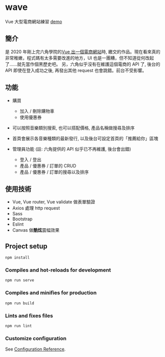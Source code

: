# wave

Vue 大型電商網站練習
[demo](https://recafox.github.io/wave/)

## 簡介

是 2020 年剛上完六角學院的[Vue 出一個電商網站](https://www.udemy.com/course/vue-hexschool/)時, 繳交的作品。現在看來真的非常稚嫩，程式碼有太多需要改進的地方，UI 也是一團糟，但不知道從何改起了……就先當作個黑歷史吧。
另，六角似乎沒有在維護這個電商的 API 了, 後台的 API 即使在登入成功之後, 再發出其他 request 也會跳錯。前台不受影響。

## 功能

- 購買
  - 加入 / 刪除購物車
  - 使用優惠券
- 可以按照音樂類別搜索, 也可以搭配價格, 產品名稱做搜尋及排序
- 首頁會展示各音樂種類的最新發行, 以及後台可設定首頁的「推薦給你」區塊

- 管理員功能 (註: 六角提供的 API 似乎已不再維護, 後台會出錯)
  - 登入 / 登出
  - 產品 / 優惠券 / 訂單的 CRUD
  - 產品 / 優惠券 / 訂單的搜尋以及排序

## 使用技術

- Vue, Vue router, Vue validate 做表單驗證
- Axios 處理 http request
- Sass
- Bootstrap
- Eslint
- Canvas 做**酷炫**震幅效果

## Project setup

```
npm install
```

### Compiles and hot-reloads for development

```
npm run serve
```

### Compiles and minifies for production

```
npm run build
```

### Lints and fixes files

```
npm run lint
```

### Customize configuration

See [Configuration Reference](https://cli.vuejs.org/config/).
